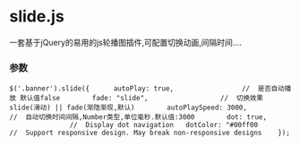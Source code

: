 # slide.js
  一套基于jQuery的易用的js轮播图插件,可配置切换动画,间隔时间....
 
### 参数
  `$('.banner').slide({
      autoPlay: true,                 //  是否自动播放 默认值false  
      fade: "slide",                  //  切换效果 slide(滑动) || fade(渐隐渐现,默认)  
      autoPlaySpeed: 3000,            //  自动切换时间间隔,Number类型,单位毫秒.默认值:3000  
      dot: true,                      //  Display dot navigation  
      dotColor: "#00ff00              //  Support responsive design. May break non-responsive designs  
  });`
